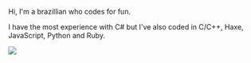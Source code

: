 Hi, I'm a brazillian who codes for fun.

I have the most experience with C# but I've also coded in C/C++, Haxe, JavaScript, Python and Ruby.

<picture>
  <source srcset=
"https://github-readme-stats.vercel.app/api?username=NotHyper-474"
  media="(min-width: 25%)">

  <img src="https://github-readme-stats.vercel.app/api?username=NotHyper-474&theme=transparent"/>

</picture>



<!---
NotHyper-474/NotHyper-474 is a ✨ special ✨ repository because its `README.md` (this file) appears on your GitHub profile.
You can click the Preview link to take a look at your changes.
--->
